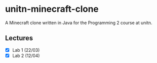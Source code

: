 # unitn-minecraft-clone
A Minecraft clone written in Java for the Programming 2 course at unitn.

## Lectures
- [x] Lab 1 (22/03)
- [x] Lab 2 (12/04)
